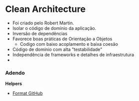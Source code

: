 # Clean Architecture

 - Foi criado pelo Robert Martin.
 - Isolar o código de domínio da aplicação.
 - Inversão de dependências
 - Favorece boas práticas de Orientação a Objetos
   - Codigo com baixo acoplamento e baixa coesão
 - Código de domínio com alta "testabilidade"
 - Independência de frameworks e detalhes de infraestrutura
 - 
   



### Adendo

**Helpers**

- [Format GitHub](https://help.github.com/en/articles/basic-writing-and-formatting-syntax)
